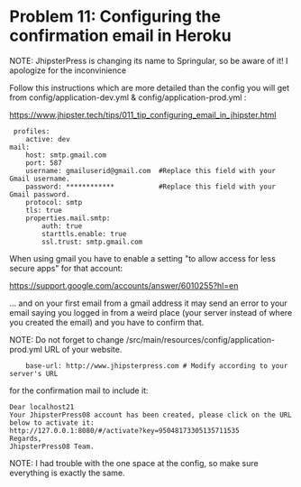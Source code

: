 # Problem 11: Configuring the confirmation email in Heroku


NOTE: JhipsterPress is changing its name to Springular, so be aware of it! I apologize for the inconvinience

Follow this instructions which are more detailed than the config you will get from config/application-dev.yml & config/application-prod.yml :

https://www.jhipster.tech/tips/011_tip_configuring_email_in_jhipster.html

     profiles:
        active: dev
    mail:
        host: smtp.gmail.com
        port: 587
        username: gmailuserid@gmail.com  #Replace this field with your Gmail username.
        password: ************           #Replace this field with your Gmail password.
        protocol: smtp
        tls: true
        properties.mail.smtp:
            auth: true
            starttls.enable: true
            ssl.trust: smtp.gmail.com

When using gmail you have to enable a setting "to allow access for less secure apps" for that account:

https://support.google.com/accounts/answer/6010255?hl=en

... and on your first email from a gmail address it may send an error to your email saying you logged in from a weird place (your server instead of where you created the email) and you have to confirm that.

NOTE: Do not forget to change /src/main/resources/config/application-prod.yml URL of your website.

        base-url: http://www.jhipsterpress.com # Modify according to your server's URL

for the confirmation mail to include it:

	Dear localhost21
	Your JhipsterPress08 account has been created, please click on the URL below to activate it:
	http://127.0.0.1:8080/#/activate?key=95048173305135711535 
	Regards, 
	JhipsterPress08 Team.
	
NOTE: I had trouble with the one space at the config, so make sure everything is exactly the same.